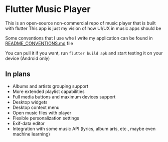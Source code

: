 # Flutter Music Player

This is an open-source non-commercial repo of music player that is built with flutter
This app is just my vision of how UI/UX in music apps should be

Some conventions that I use whe I write my application can be found in [README_CONVENTIONS.md](https://github.com/nt4f04uNd/flutter_music_player/blob/master/README_CONVENTIONS.md) file

You can pull it if you want, run `flutter build apk` and start testing it on your device (Android only)

## In plans

* Albums and artists grouping support
* More extended playlist capabilities
* Full media buttons and maximum devices support
* Desktop widgets
* Desktop context menu
* Open music files with player
* Flexible personalization settings
* Exif-data editor
* Integration with some music API (lyrics, album arts, etc., maybe even machine learning)

<!-- ## Getting Started

This project is a starting point for a Flutter application.

A few resources to get you started if this is your first Flutter project:

- [Lab: Write your first Flutter app](https://flutter.dev/docs/get-started/codelab)
- [Cookbook: Useful Flutter samples](https://flutter.dev/docs/cookbook)

For help getting started with Flutter, view our
[online documentation](https://flutter.dev/docs), which offers tutorials,
samples, guidance on mobile development, and a full API reference. -->
